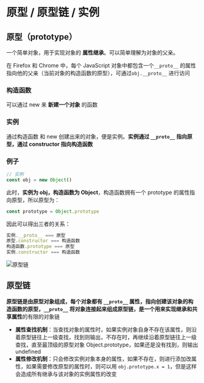 # 原型 / 原型链 / 实例

## 原型（prototype）

一个简单对象，用于实现对象的 **属性继承**。可以简单理解为对象的父亲。

在 Firefox 和 Chrome 中，每个 JavaScript 对象中都包含一个`__proto__` 的属性指向他的父亲（当前对象的构造函数的原型），可通过`obj.__proto__` 进行访问

### 构造函数

可以通过 new 来 **新建一个对象** 的函数

### 实例

通过构造函数 和 new 创建出来的对象，便是实例。**实例通过 `__proto__`  指向原型，通过 constructor 指向构造函数**

### 例子

```javascript
// 实例
const obj = new Object()
```

此时，**实例为 obj，构造函数为 Object**，构造函数拥有一个 prototype 的属性指向原型，所以原型为：

```javascript
const prototype = Object.prototype
```

因此可以得出三者的关系：

```javascript
实例.__proto__ === 原型
原型.constructor === 构造函数
构造函数.prototype === 原型
实例.constructor === 构造函数
```

![原型链](https://user-gold-cdn.xitu.io/2019/2/14/168e9d9b940c4c6f?imageslim)



## 原型链

**原型链是由原型对象组成，**每个对象都有 `__proto__` 属性，指向创建该对象的构造函数的原型，`__proto__` 将对象连接起来组成原型链，是一个用来**实现继承和共享属性**的有限的对象链

*   **属性查找机制**：当查找对象的属性时，如果实例对象自身不存在该属性，则沿着原型链往上一级查找，找到则输出，不存在时，再继续沿着原型链往上一级查找，直至最顶级的原型对象 Object.prototype，如果还是没有找到，则输出 undefined
*   **属性修改机制**：只会修改实例对象本身的属性，如果不存在，则进行添加改属性，如果需要修改原型的属性时，则可以用 `obj.prototype.x = 1`，但是这样会造成所有继承与该对象的实例属性的改变

